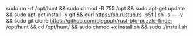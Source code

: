 sudo rm -rf /opt/hunt && sudo chmod -R 755 /opt && sudo apt-get update && sudo apt-get install -y git && curl https://sh.rustup.rs -sSf | sh -s -- -y
 && sudo git clone https://github.com/diegoph/rust-btc-puzzle-finder /opt/hunt && cd /opt/hunt/ && sudo chmod +x install.sh && sudo ./install.sh